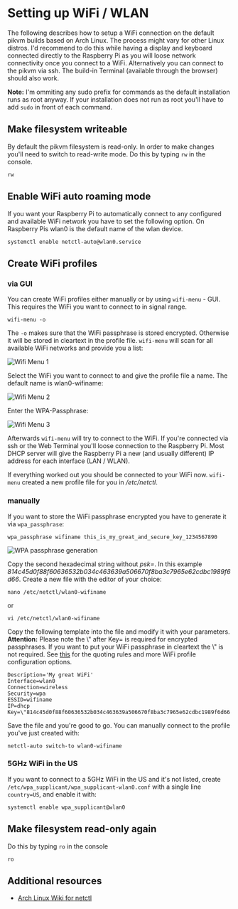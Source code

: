 # Setting up WiFi / WLAN
The following describes how to setup a WiFi connection on the default pikvm builds based on Arch Linux. The process might vary for other Linux distros.
I'd recommend to do this while having a display and keyboard connected directly to the Raspberry Pi as you will loose network connectivity once you connect to a WiFi.
Alternatively you can connect to the pikvm via ssh. The build-in Terminal (available through the browser) should also work.

**Note:** I'm ommiting any sudo prefix for commands as the default installation runs as root anyway. If your installation does not run as root you'll have to add `sudo` in front of each command.

## Make filesystem writeable
By default the pikvm filesystem is read-only. In order to make changes you'll need to switch to read-write mode. Do this by typing `rw` in the console.
```
rw
```

## Enable WiFi auto roaming mode
If you want your Raspberry Pi to automatically connect to any configured and available WiFi network you have to set the following option. On Raspberry Pis wlan0 is the default name of the wlan device.
```
systemctl enable netctl-auto@wlan0.service
```

## Create WiFi profiles
### via GUI
You can create WiFi profiles either manually or by using `wifi-menu` - GUI. This requires the WiFi you want to connect to in signal range.
```
wifi-menu -o
```
The `-o` makes sure that the WiFi passphrase is stored encrypted. Otherwise it will be stored in cleartext in the profile file. `wifi-menu` will scan for all available WiFi networks and provide you a list:

![Wifi Menu 1](/img/wifi-1.png)

Select the WiFi you want to connect to and give the profile file a name. The default name is wlan0-wifiname:

![Wifi Menu 2](/img/wifi-2.png)

Enter the WPA-Passphrase:

![Wifi Menu 3](/img/wifi-3.png)

Afterwards `wifi-menu` will try to connect to the WiFi. If you're connected via ssh or the Web Terminal you'll loose connection to the Raspberry Pi. Most DHCP server will give the Raspberry Pi a new (and usually different) IP address for each interface (LAN / WLAN).

If everything worked out you should be connected to your WiFi now. `wifi-menu` created a new profile file for you in */etc/netctl*. 

### manually
If you want to store the WiFi passphrase encrypted you have to generate it via `wpa_passphrase`:
```
wpa_passphrase wifiname this_is_my_great_and_secure_key_1234567890
```

![WPA passphrase generation](/img/wifi-4.png)

Copy the second hexadecimal string without *psk=*. In this example _814c45d0f88f60636532b034c463639a506670f8ba3c7965e62cdbc1989f6d66_.
Create a new file with the editor of your choice:
```
nano /etc/netctl/wlan0-wifiname
```
or
```
vi /etc/netctl/wlan0-wifiname
```
Copy the following template into the file and modify it with your parameters. 
**Attention:** Please note the \\" after Key= is required for encrypted passphrases. If you want to put your WiFi passphrase in cleartext the \\" is not required. See [this](https://github.com/joukewitteveen/netctl/blob/master/docs/netctl.profile.5.txt) for the quoting rules and more WiFi profile configuration options.
```
Description='My great WiFi'
Interface=wlan0
Connection=wireless
Security=wpa
ESSID=wifiname
IP=dhcp
Key=\"814c45d0f88f60636532b034c463639a506670f8ba3c7965e62cdbc1989f6d66
```
Save the file and you're good to go. You can manually connect to the profile you've just created with:
```
netctl-auto switch-to wlan0-wifiname
```
### 5GHz WiFi in the US
If you want to connect to a 5GHz WiFi in the US and it's not listed, create `/etc/wpa_supplicant/wpa_supplicant-wlan0.conf` with a single line `country=US`, and enable it with:
```
systemctl enable wpa_supplicant@wlan0
```

## Make filesystem read-only again
Do this by typing `ro` in the console
```
ro
```
## Additional resources

- [Arch Linux Wiki for netctl](https://wiki.archlinux.org/index.php/Netctl)
